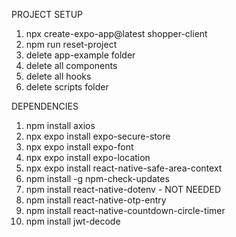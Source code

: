 PROJECT SETUP

1. npx create-expo-app@latest shopper-client
2. npm run reset-project
3. delete app-example folder
4. delete all components
5. delete all hooks
6. delete scripts folder

DEPENDENCIES

1. npm install axios
2. npx expo install expo-secure-store
3. npx expo install expo-font
4. npx expo install expo-location
5. npx expo install react-native-safe-area-context
6. npm install -g npm-check-updates
7. npm install react-native-dotenv - NOT NEEDED
8. npm install react-native-otp-entry
9. npm install react-native-countdown-circle-timer
10. npm install jwt-decode